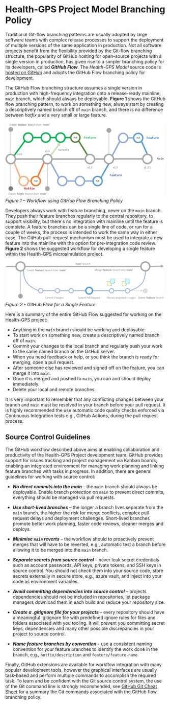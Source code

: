 # Health-GPS Project Model Branching Policy

Traditional Git-flow branching patterns are usually adopted by large software teams with
complex release processes to support the deployment of multiple versions of the same
application in production. Not all software projects benefit from the flexibility
provided by the Git-flow branching structure, the popularity of GitHub hosting for
open-source projects with a single version in production, has given rise to a simpler
branching policy for its developers, called ***GitHub Flow***. The *Health-GPS Model*
source code is [hosted on GitHub](https://github.com/imperialCHEPI) and adopts the
GitHub Flow branching policy for development.

The GitHub Flow branching structure assumes a single version in production with high-frequency integration onto a release-ready mainline, `main` branch, which should always be deployable. **Figure 1** shows the GitHub flow branching pattern, to work on something new, always start by creating a descriptively named branch off of `main` branch, and there is no difference between *hotfix* and a very small or large feature.

![GitHub Workflow](images/GitFlow-repo.png)
*Figure 1 – Workflow using GitHub Flow Branching Policy*

Developers always work with feature branching, never on the `main` branch. They push their feature branches regularly to the central repository, to support visibility, but there's no integration with mainline until the feature is complete. A feature branches can be a single line of code, or run for a couple of weeks, the process is intended to work the same way in either case. The GitHub pull-request mechanism must be used to integrate a new feature into the mainline with the option for pre-integration code review. **Figure 2** shows the suggested workflow for developing a single feature within the Health-GPS microsimulation project.

![GitHub flow example](images/GitFlow-feature.png)
*Figure 2 - GitHub Flow for a Single Feature*

Here is a summary of the entire GitHub Flow suggested for working on the Health-GPS
project:

- Anything in the `main` branch should be working and deployable.
- To start work on something new, create a descriptively named branch off of `main`.
- Commit your changes to the local branch and regularly push your work to the same named branch on the GitHub server.
- When you need feedback or help, or you think the branch is ready for merging, open a pull request.
- After someone else has reviewed and signed off on the feature, you can merge it into `main`.
- Once it is merged and pushed to `main`, you can and should deploy immediately.
- Delete your local and remote branches.

It is very important to remember that any conflicting changes between your branch and `main` must be resolved in your branch before your pull request. It is highly recommended the use automatic code quality checks enforced via Continuous Integration tests e.g., GitHub Actions, during the pull request process.

## Source Control Guidelines

The GitHub workflow described above aims at enabling collaboration and productivity of the Health-GPS Project development team. GitHub provides support for issues tracking and project management via Kanban boards, enabling an integrated environment for managing work planning and linking feature branches with tasks in progress. In addition, there are general guidelines for working with source control:

- ***No direct commits into the main*** - the `main` branch should always be deployable. Enable branch protection on `main` to prevent direct commits, everything should be managed via pull requests.

- ***Use short-lived branches*** – the longer a branch lives separate from the `main` branch, the higher the risk for merge conflicts, complex pull request delays and deployment challenges. Short-lived branches promote better work planning, faster code reviews, cleaner merges and deploys.

- ***Minimise `main` reverts*** – the workflow should to proactively prevent merges that will have to be reverted, e.g., automatic test a branch before allowing it to be merged into the `main` branch.

- ***Separate secrets from source control*** – never leak secret credentials such as account passwords, API keys, private tokens, and SSH keys in source control. You should not check them into your source code, store secrets externally in secure store, e.g., azure vault, and inject into your code as environment variables.

- ***Avoid committing dependencies into source control*** – projects dependencies should not be included in repositories, let package managers download them in each build and reduce your repository size.

- ***Create a .gitignore file for your projects*** – every repository should have a meaningful .gitignore file with predefined ignore rules for files and folders associated with you tooling. It will prevent you committing secret keys, dependencies and many other possible discrepancies in your project to source control.

- ***Name feature branches by convention*** - use a consistent naming convention for your feature branches to identify the work done in the branch, e.g., `hotfix/description` and `feature/feature-name`.

Finally, GitHub extensions are available for workflow integration with many popular development tools, however the graphical interfaces are usually task-based and perform multiple commands to accomplish the required task. To learn and be confident with the Git source control system, the use of the Git command line is strongly recommended, see [GitHub Git Cheat Sheet](https://education.github.com/git-cheat-sheet-education.pdf) for a summary the Git commands associated with the GitHub flow branching policy.
